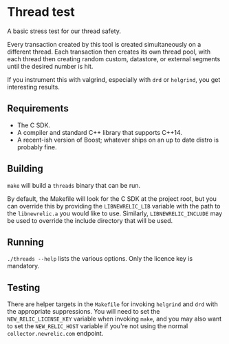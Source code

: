 # Thread test

A basic stress test for our thread safety.

Every transaction created by this tool is created simultaneously on a different
thread. Each transaction then creates its own thread pool, with each thread
then creating random custom, datastore, or external segments until the desired
number is hit.

If you instrument this with valgrind, especially with `drd` or `helgrind`, you
get interesting results.

## Requirements

* The C SDK.
* A compiler and standard C++ library that supports C++14.
* A recent-ish version of Boost; whatever ships on an up to date distro is
  probably fine.

## Building

`make` will build a `threads` binary that can be run.

By default, the Makefile will look for the C SDK at the project root, but you
can override this by providing the `LIBNEWRELIC_LIB` variable with the path to
the `libnewrelic.a` you would like to use. Similarly, `LIBNEWRELIC_INCLUDE` may
be used to override the include directory that will be used.

## Running

`./threads --help` lists the various options. Only the licence key is
mandatory.

## Testing

There are helper targets in the `Makefile` for invoking `helgrind` and `drd`
with the appropriate suppressions. You will need to set the
`NEW_RELIC_LICENSE_KEY` variable when invoking `make`, and you may also want to
set the `NEW_RELIC_HOST` variable if you're not using the normal
`collector.newrelic.com` endpoint.
